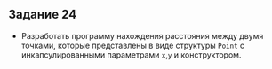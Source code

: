##  Задание 24

- Разработать программу нахождения расстояния между двумя точками, которые
  представлены в виде структуры `Point` с инкапсулированными параметрами `x`,`y` и
  конструктором.